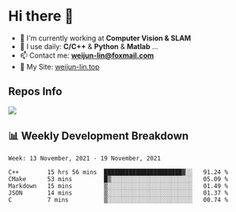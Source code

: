 # Hi there 👋

<!--
**Weijun-Lin/Weijun-Lin** is a ✨ _special_ ✨ repository because its `README.md` (this file) appears on your GitHub profile.

Here are some ideas to get you started:

- 🔭 I’m currently working on ...
- 🌱 I’m currently learning ...
- 👯 I’m looking to collaborate on ...
- 🤔 I’m looking for help with ...
- 💬 Ask me about ...
- 📫 How to reach me: ...
- 😄 Pronouns: ...
- ⚡ Fun fact: ...
-->

- 🏢 I'm currently working at **Computer Vision & SLAM**
- 🚀 I use daily: **C/C++** & **Python** & **Matlab** ...
- 📫 Contact me: **weijun-lin@foxmail.com**
- 🔗 My Site: [weijun-lin.top](weijun-lin.top)

  

## Repos Info
![](https://github-readme-stats.vercel.app/api?username=Weijun-Lin&theme=cobalt)

## 📊 Weekly Development Breakdown

<!--START_SECTION:waka-->
```text
Week: 13 November, 2021 - 19 November, 2021

C++        15 hrs 56 mins  ██████████████████████▓░░   91.24 % 
CMake      53 mins         █▒░░░░░░░░░░░░░░░░░░░░░░░   05.09 % 
Markdown   15 mins         ▒░░░░░░░░░░░░░░░░░░░░░░░░   01.49 % 
JSON       14 mins         ▒░░░░░░░░░░░░░░░░░░░░░░░░   01.37 % 
C          7 mins          ▒░░░░░░░░░░░░░░░░░░░░░░░░   00.74 % 
```
<!--END_SECTION:waka-->
